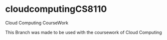 # cloudcomputingCS8110
Cloud Computing CourseWork

This Branch was made to be used with the coursework of Cloud Computing
